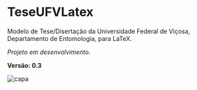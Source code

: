 # TeseUFVLatex
Modelo de Tese/Disertação da Universidade Federal de Viçosa, Departamento de Entomologia, para LaTeX.

_Projeto em desenvolvimento._

**Versão: 0.3**

![capa]({{site.baseurl}}//main.jpg)
